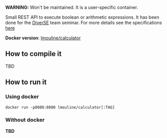 **WARNING:** Won't be maintained. It is a user-specific container.

Small REST API to execute boolean or arithmetic expressions. It has been done for the [DiverSE](https://www.inria.fr/en/teams/diverse) team seminar.
For more details see the specifications [here]([http://hackmd.diverse-team.fr/s/HkPqyy8-G#)

**Docker version**: [lmouline/calculator](https://hub.docker.com/r/lmouline/calculator/)

## How to compile it

TBD

## How to run it

### Using docker

```docker run -p8080:8080 lmouline/calculator[:TAG]```

### Without docker

**TBD**
